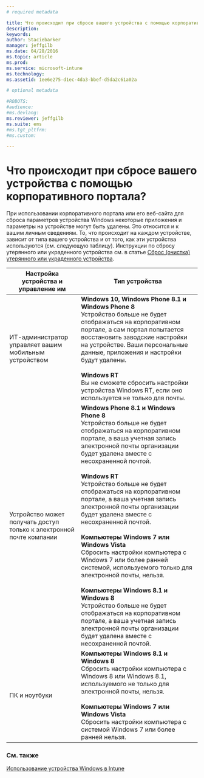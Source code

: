 ```yaml
---
# required metadata

title: Что происходит при сбросе вашего устройства с помощью корпоративного портала? | Microsoft Intune
description:
keywords:
author: Staciebarker
manager: jeffgilb
ms.date: 04/28/2016
ms.topic: article
ms.prod:
ms.service: microsoft-intune
ms.technology:
ms.assetid: 1ee6e275-d1ec-4da3-bbef-d5da2c61a02a

# optional metadata

#ROBOTS:
#audience:
#ms.devlang:
ms.reviewer: jeffgilb
ms.suite: ems
#ms.tgt_pltfrm:
#ms.custom:

---
```



# Что происходит при сбросе вашего устройства с помощью корпоративного портала?

При использовании корпоративного портала или его веб-сайта для сброса параметров устройства Windows некоторые приложения и параметры на устройстве могут быть удалены. Это относится и к вашим личным сведениям. То, что происходит на каждом устройстве, зависит от типа вашего устройства и от того, как эти устройства используются (см. следующую таблицу). Инструкции по сбросу утерянного или украденного устройства см. в статье [Сброс (очистка) утерянного или украденного устройства](reset-erase-your-lost-or-stolen-device-windows.md).

|Настройка устройства и управление им|Тип устройства|
|---------------------------------------|---------------|
|ИТ-администратор управляет вашим мобильным устройством|**Windows 10, Windows Phone 8.1 и Windows Phone 8**</br>Устройство больше не будет отображаться на корпоративном портале, а сам портал попытается восстановить заводские настройки на устройстве. Ваши персональные данные, приложения и настройки будут удалены.<br /><br />**Windows RT**<br />Вы не сможете сбросить настройки устройства Windows RT, если оно используется не только для почты.|
|Устройство может получать доступ только к электронной почте компании|**Windows Phone 8.1 и Windows Phone 8**<br />Устройство больше не будет отображаться на корпоративном портале, а ваша учетная запись электронной почты организации будет удалена вместе с несохраненной почтой.<br /><br />**Windows RT**<br />Устройство больше не будет отображаться на корпоративном портале, а ваша учетная запись электронной почты организации будет удалена вместе с несохраненной почтой.<br /><br />**Компьютеры Windows 7 или Windows Vista**<br />Сбросить настройки компьютера с Windows 7 или более ранней системой, используемого только для электронной почты, нельзя.<br /><br />**Компьютеры Windows 8.1 и Windows 8**<br />Устройство больше не будет отображаться на корпоративном портале, а ваша учетная запись электронной почты организации будет удалена вместе с несохраненной почтой.|
|ПК и ноутбуки|**Компьютеры Windows 8.1 и Windows 8**<br />Сбросить настройки компьютера с Windows 8 или Windows 8.1, используемого не только для электронной почты, нельзя.<br /><br />**Компьютеры Windows 7 или Windows Vista**<br />Сбросить настройки компьютера с системой Windows 7 или более ранней нельзя.|

### См. также
[Использование устройства Windows в Intune](using-your-windows-device-with-intune.md)

<!--HONumber=May16_HO2-->


